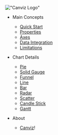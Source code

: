 !["Canviz Logo"](https://ogcanviz.github.io/ChartComponents/images/Canviz-100x100.png)

* Main Concepts
  * [Quick Start](/)
  * [Properties](properties.md)
  * [Axes](axes.md)
  * [Data Integration](data-integration.md)
  * [Limitations](limitations.md)

* Chart Details
  * [Pie](pie.md)
  * [Solid Gauge](solidGauge.md)
  * [Funnel](funnel.md)
  * [Line](line.md)
  * [Bar](bar.md)
  * [Radar](radar.md)
  * [Scatter](scatter.md)
  * [Candle Stick](candle.md)
  * [Gantt](gantt.md)

* About

  * [Canviz](https://www.canviz.com")!
  
  
